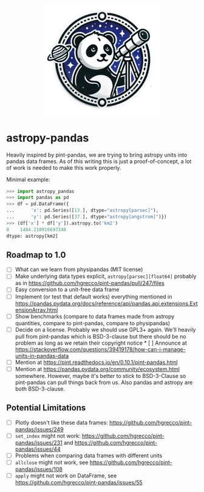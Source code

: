 <p align="center">
  <img alt="logo" src="https://github.com/echemdb/astropy-pandas/raw/main/logo.png" width="300px">
</p>


# astropy-pandas

Heavily inspired by pint-pandas, we are trying to bring astropy units into pandas data frames. As of this writing this is just a proof-of-concept, a lot of work is needed to make this work properly.

Minimal example:

```py
>>> import astropy_pandas
>>> import pandas as pd
>>> df = pd.DataFrame({
...      'x': pd.Series([13.], dtype="astropy[parsec]"),
...      'y': pd.Series([37.], dtype="astropy[angstrom]")})
>>> (df['x'] * df['y']).astropy.to('km2')
0    1484.210916697348
dtype: astropy[km2]
```

## Roadmap to 1.0

* [ ] What can we learn from physipandas (MIT license)
* [ ] Make underlying data types explicit, `astropy[parsec][float64]` probably as in https://github.com/hgrecco/pint-pandas/pull/247/files
* [ ] Easy conversion to a unit-free data frame
* [ ] Implement (or test that default works) everything mentioned in https://pandas.pydata.org/docs/reference/api/pandas.api.extensions.ExtensionArray.html
* [ ] Show benchmarks (compare to data frames made from astropy quantities, compare to pint-pandas, compare to physipandas)
* [ ] Decide on a license. Probably we should use GPL3+ again. We'll heavily pull from pint-pandas which is BSD-3-clause but there should be no problem as long as we retain their copyright notice * [ ] Announce at https://stackoverflow.com/questions/39419178/how-can-i-manage-units-in-pandas-data
* [ ] Mention at https://pint.readthedocs.io/en/0.10.1/pint-pandas.html
* [ ] Mention at https://pandas.pydata.org/community/ecosystem.html
somewhere. However, maybe it's better to stick to BSD-3-Clause so pint-pandas can pull things back from us. Also pandas and astropy are both BSD-3-clause.

## Potential Limitations

* [ ] Plotly doesn't like these data frames: https://github.com/hgrecco/pint-pandas/issues/249
* [ ] `set_index` might not work: https://github.com/hgrecco/pint-pandas/issues/231 and https://github.com/hgrecco/pint-pandas/issues/44
* [ ] Problems when comparing data frames with different units
* [ ] `allclose` might not work, see https://github.com/hgrecco/pint-pandas/issues/108
* [ ] `apply` might not work on DataFrame, see https://github.com/hgrecco/pint-pandas/issues/55
